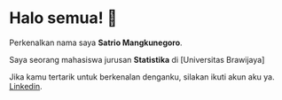 # Halo semua! 👋

Perkenalkan nama saya **Satrio Mangkunegoro**.<br>

Saya seorang mahasiswa jurusan **Statistika** di [Universitas Brawijaya]<br>

Jika kamu tertarik untuk berkenalan denganku, silakan ikuti akun aku ya. [Linkedin](https://www.linkedin.com/in/satrio-mangkunegoro/).
<!--
**satriocode/satriocode** is a ✨ _special_ ✨ repository because its `README.md` (this file) appears on your GitHub profile.

Here are some ideas to get you started:

- 🔭 I’m currently working on ...
- 🌱 I’m currently learning ...
- 👯 I’m looking to collaborate on ...
- 🤔 I’m looking for help with ...
- 💬 Ask me about ...
- 📫 How to reach me: ...
- 😄 Pronouns: ...
- ⚡ Fun fact: ...
-->
